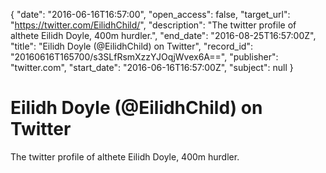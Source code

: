 {
  "date": "2016-06-16T16:57:00", 
  "open_access": false, 
  "target_url": "https://twitter.com/EilidhChild/", 
  "description": "The twitter profile of althete Eilidh Doyle, 400m hurdler.", 
  "end_date": "2016-08-25T16:57:00Z", 
  "title": "Eilidh Doyle (@EilidhChild) on Twitter", 
  "record_id": "20160616T165700/s3SLfRsmXzzYJOqjWvex6A==", 
  "publisher": "twitter.com", 
  "start_date": "2016-06-16T16:57:00Z", 
  "subject": null
}

# Eilidh Doyle (@EilidhChild) on Twitter

The twitter profile of althete Eilidh Doyle, 400m hurdler.